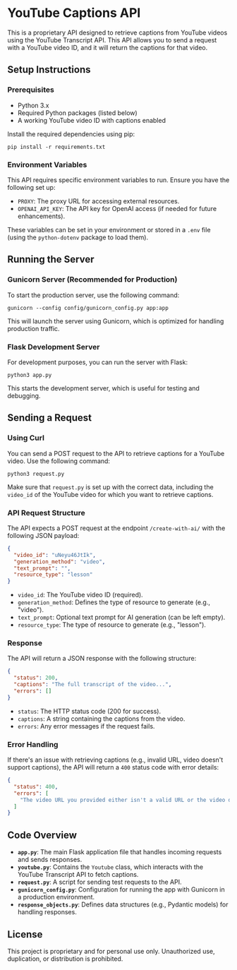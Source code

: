 # YouTube Captions API

This is a proprietary API designed to retrieve captions from YouTube videos using the YouTube Transcript API. This API allows you to send a request with a YouTube video ID, and it will return the captions for that video.

## Setup Instructions

### Prerequisites

- Python 3.x
- Required Python packages (listed below)
- A working YouTube video ID with captions enabled

Install the required dependencies using pip:

```shell
pip install -r requirements.txt
```

### Environment Variables

This API requires specific environment variables to run. Ensure you have the following set up:

- `PROXY`: The proxy URL for accessing external resources.
- `OPENAI_API_KEY`: The API key for OpenAI access (if needed for future enhancements).

These variables can be set in your environment or stored in a `.env` file (using the `python-dotenv` package to load them).

## Running the Server

### Gunicorn Server (Recommended for Production)

To start the production server, use the following command:

```shell
gunicorn --config config/gunicorn_config.py app:app
```

This will launch the server using Gunicorn, which is optimized for handling production traffic.

### Flask Development Server

For development purposes, you can run the server with Flask:

```shell
python3 app.py
```

This starts the development server, which is useful for testing and debugging.

## Sending a Request

### Using Curl

You can send a POST request to the API to retrieve captions for a YouTube video. Use the following command:

```shell
python3 request.py
```

Make sure that `request.py` is set up with the correct data, including the `video_id` of the YouTube video for which you want to retrieve captions.

### API Request Structure

The API expects a POST request at the endpoint `/create-with-ai/` with the following JSON payload:

```json
{
  "video_id": "uNeyu46JtIk",
  "generation_method": "video",
  "text_prompt": "",
  "resource_type": "lesson"
}
```

- `video_id`: The YouTube video ID (required).
- `generation_method`: Defines the type of resource to generate (e.g., "video").
- `text_prompt`: Optional text prompt for AI generation (can be left empty).
- `resource_type`: The type of resource to generate (e.g., "lesson").

### Response

The API will return a JSON response with the following structure:

```json
{
  "status": 200,
  "captions": "The full transcript of the video...",
  "errors": []
}
```

- `status`: The HTTP status code (200 for success).
- `captions`: A string containing the captions from the video.
- `errors`: Any error messages if the request fails.

### Error Handling

If there's an issue with retrieving captions (e.g., invalid URL, video doesn't support captions), the API will return a `400` status code with error details:

```json
{
  "status": 400,
  "errors": [
    "The video URL you provided either isn't a valid URL or the video doesn't support captions."
  ]
}
```

## Code Overview

- **`app.py`**: The main Flask application file that handles incoming requests and sends responses.
- **`youtube.py`**: Contains the `Youtube` class, which interacts with the YouTube Transcript API to fetch captions.
- **`request.py`**: A script for sending test requests to the API.
- **`gunicorn_config.py`**: Configuration for running the app with Gunicorn in a production environment.
- **`response_objects.py`**: Defines data structures (e.g., Pydantic models) for handling responses.

## License

This project is proprietary and for personal use only. Unauthorized use, duplication, or distribution is prohibited.
